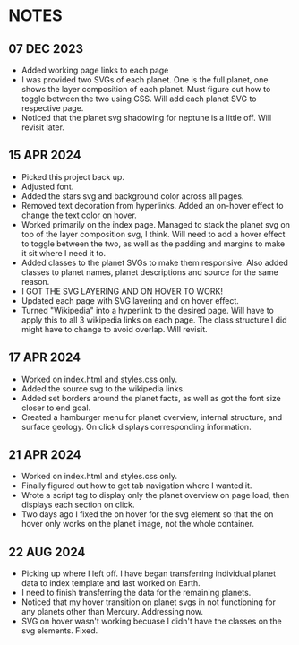 # NOTES

## 07 DEC 2023

- Added working page links to each page
- I was provided two SVGs of each planet. One is the full planet, one shows the layer composition of each planet. Must figure out how to toggle between the two using CSS. Will add each planet SVG to respective page.
- Noticed that the planet svg shadowing for neptune is a little off. Will revisit later.

## 15 APR 2024

- Picked this project back up.
- Adjusted font.
- Added the stars svg and background color across all pages.
- Removed text decoration from hyperlinks. Added an on-hover effect to change the text color on hover.
- Worked primarily on the index page. Managed to stack the planet svg on top of the layer composition svg, I think. Will need to add a hover effect to toggle between the two, as well as the padding and margins to make it sit where I need it to.
- Added classes to the planet SVGs to make them responsive. Also added classes to planet names, planet descriptions and source for the same reason.
- I GOT THE SVG LAYERING AND ON HOVER TO WORK!
- Updated each page with SVG layering and on hover effect.
- Turned "Wikipedia" into a hyperlink to the desired page. Will have to apply this to all 3 wikipedia links on each page. The class structure I did might have to change to avoid overlap. Will revisit.

## 17 APR 2024

- Worked on index.html and styles.css only.
- Added the source svg to the wikipedia links.
- Added set borders around the planet facts, as well as got the font size closer to end goal.
- Created a hamburger menu for planet overview, internal structure, and surface geology. On click displays corresponding information.

## 21 APR 2024

- Worked on index.html and styles.css only.
- Finally figured out how to get tab navigation where I wanted it.
- Wrote a script tag to display only the planet overview on page load, then displays each section on click.
- Two days ago I fixed the on hover for the svg element so that the on hover only works on the planet image, not the whole container.

## 22 AUG 2024

- Picking up where I left off. I have began transferring individual planet data to index template and last worked on Earth.
- I need to finish transferring the data for the remaining planets.
- Noticed that my hover transition on planet svgs in not functioning for any planets other than Mercury. Addressing now.
- SVG on hover wasn't working becuase I didn't have the classes on the svg elements. Fixed.
